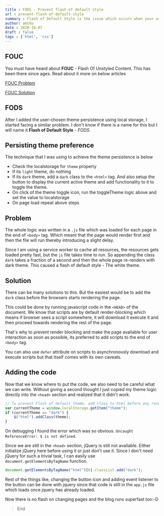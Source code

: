 ```yaml
---
title : FODS - Prevent flash of default style
url : prevent-flash-of-default-style
summary : Flash of Default Style is the issue which occurs when your user preferences take time to load and the web browser ends up showing the content with default styles for a flash of time.
author: amt8u
date : 2020-10-07
draft : false
tags : ['html', 'css']
---
```


## FOUC
You must have heard about **FOUC** - Flash Of Unstyled Content. This has been there since ages. Read about it more on below articles

[FOUC Problem](https://webkit.org/blog/66/the-fouc-problem/)

[FOUC Solution](https://www.techrepublic.com/blog/web-designer/how-to-prevent-flash-of-unstyled-content-on-your-websites/)

## FODS
After I added the user-chosen theme persistence using local storage, I started facing a similar problem. I don't know if there is a name for this but I will name it **Flash of Default Style** - *FODS*.

## Persisting theme preference
The technique that I was using to achieve the theme persistence is below
* Check the localstorage for `theme` property
* If its `light` theme, do nothing
* If its `dark` theme, add a `dark` class to the `<html>` tag. And also setup the button to display the current active theme and add functionality to it to toggle the theme.
* On click of the theme toggle icon, run the toggleTheme logic above and set the value to localstorage
* On page load repeat above steps

## Problem
The whole logic was written in a `.js` file which was loaded for each page in the end of `<body>` tag. Which meant that the page would render first and then the file will run thereby introducing a slight delay. 

Since I am using a service worker to cache all resources, the resources gets loaded pretty fast, but the `js` file takes time to run. So appending the class `dark` takes a fraction of a second and then the whole page re-renders with dark theme. This caused a flash of default style - The white theme.

## Solution
There can be many solutions to this. But the easiest would be to add the `dark` class before the browsers starts rendering the page.

This could be done by running javascript code in the `<HEAD>` of the document. We know that scripts are by default render-blocking which means if browser sees a script somewhere, it will download it execute it and then proceed towards rendering the rest of the page.

That's why to prevent render blocking and make the page available for user interaction as soon as possible, its preferred to add scripts to the end of `<body>` tag.

You can also use `defer` attribute on scripts to asynchronously download and execute scripts but that itself comes with its own caveats.

## Adding the code
Now that we know where to put the code, we also need to be careful what we can write. Without giving a second thought I just copied my theme logic directly into the `<head>` section and realized that it didn't work.

```js
// To prevent Flash of default theme, add class to html before any rendering
var currentTheme = window.localStorage.getItem("theme");
if (currentTheme == "dark") {
    $("html").addClass(theme);
}  
```

On debugging I found the error which was so obvious. `Uncaught ReferenceError: $ is not defined`.

Since we are still in the `<head>` section, jQuery is still not available. Either initialize jQuery here before using it or just don't use it. Since I don't need jQuery for such a trivial task, I can easily use `document.getElementsByTagName` function.

```js
document.getElementsByTagName("html")[0].classList.add("dark");
```

Rest of the things like, changing the button icon and adding event listener to the button can be done with jquery since that code is still in the `app.js` file which loads once jquery has already loaded.

Now there is no flash on changing pages and the blog runs superfast too:-D

> End